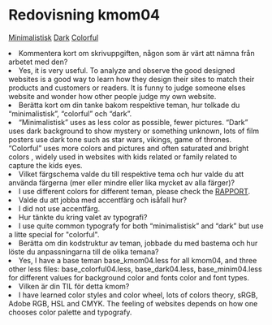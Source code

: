 ---
---
Redovisning kmom04
=========================

<a href="http://www.student.bth.se/~qipa19/dbwebb-kurser/design/me/redovisa/htdocs/style?style=04_minimalistic">Minimalistisk</a>
<a href="http://www.student.bth.se/~qipa19/dbwebb-kurser/design/me/redovisa/htdocs/style?style=04_dark">Dark</a>
<a href="http://www.student.bth.se/~qipa19/dbwebb-kurser/design/me/redovisa/htdocs/style?style=04_colorful">Colorful</a>

<li class="quest">Kommentera kort om skrivuppgiften, någon som är värt att nämna från arbetet med den?</li>
<li class="answer">Yes, it is very useful. To analyze and observe the good designed websites is a good way to learn how they design their sites to match their products and customers or readers. It is funny to judge someone elses website and wonder how other people judge my own website.</li>
<li class="quest">Berätta kort om din tanke bakom respektive teman, hur tolkade du “minimalistisk”, “colorful” och “dark”. </li>
<li class="answer">“Minimalistisk” uses as less color as possible, fewer pictures. “Dark” uses dark background to show mystery or something unknown, lots of film posters use dark tone such as star wars, vikings, game of thrones.  “Colorful” uses more colors and pictures and often saturated and bright colors , widely used in websites with kids related or family related to capture the kids eyes.</li>
 <li class="quest">Vilket färgschema valde du till respektive tema och hur valde du att använda färgerna (mer eller mindre eller lika mycket av alla färger)?</li>
 <li class="answer">I use different colors for different teman, please check the <a href="http://www.student.bth.se/~qipa19/dbwebb-kurser/design/me/redovisa/htdocs/rapport/fargschema">RAPPORT</a>.</li>
 <li class="quest">Valde du att jobba med accentfärg och isåfall hur?</li>
 <li class="answer">I did not use accentfärg.</li>
 <li class="quest">Hur tänkte du kring valet av typografi?</li>
 <li class="answer">I use quite common typografy for both “minimalistisk” and “dark” but use a litte special for "colorful".</li>
 <li class="quest">Berätta om din kodstruktur av teman, jobbade du med bastema och hur löste du anpassningarna till de olika temana?</li>
 <li class="answer">Yes, I have a base teman base_kmom04.less for all kmom04, and three other less files: base_colorful04.less, base_dark04.less, base_minim04.less for different values for background color and fonts color and font types.</li>
<li class="quest">Vilken är din TIL för detta kmom?</li>
<li class="answer">I have learned color styles and color wheel, lots of colors theory, sRGB, Adobe RGB, HSL and CMYK. The feeling of websites depends on how one chooses color palette and typografy.</li>
